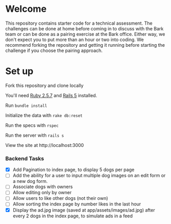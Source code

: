 # Welcome

This repository contains starter code for a technical assessment. The challenges can be done at home before coming in to discuss with the Bark team or can be done as a pairing exercise at the Bark office. Either way, we don't expect you to put more than an hour or two into coding. We recommend forking the repository and getting it running before starting the challenge if you choose the pairing approach.

# Set up

Fork this repository and clone locally

You'll need [Ruby 2.5.7](https://rvm.io/rvm/install) and [Rails 5](https://guides.rubyonrails.org/v5.2/getting_started.html) installed.

Run `bundle install`

Initialize the data with `rake db:reset`

Run the specs with `rspec`

Run the server with `rails s`

View the site at http://localhost:3000

### Backend Tasks

- [x] Add Pagination to index page, to display 5 dogs per page
- [ ] Add the ability for a user to input multiple dog images on an edit form or a new dog form.
- [ ] Associate dogs with owners
- [ ] Allow editing only by owner
- [ ] Allow users to like other dogs (not their own)
- [ ] Allow sorting the index page by number likes in the last hour
- [x] Display the ad.jpg image (saved at app/assets/images/ad.jpg) after every 2 dogs in the index page, to simulate ads in a feed
